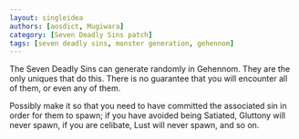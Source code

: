 ```yaml
---
layout: singleidea
authors: [aosdict, Mugiwara]
category: [Seven Deadly Sins patch]
tags: [seven deadly sins, monster generation, gehennom]
---
```

The Seven Deadly Sins can generate randomly in Gehennom. They are the only uniques that do this. There is no guarantee that you will encounter all of them, or even any of them.

Possibly make it so that you need to have committed the associated sin in order for them to spawn; if you have avoided being Satiated, Gluttony will never spawn, if you are celibate, Lust will never spawn, and so on.
